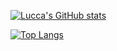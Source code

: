 [![Lucca's GitHub stats](https://github-readme-stats.vercel.app/api?username=luccarizzi&hide=stars&show_icons=true)](https://github.com/luccarizzi/github-readme-stats)

[![Top Langs](https://github-readme-stats.vercel.app/api/top-langs/?username=luccarizzi)](https://github.com/luccarizzi/github-readme-stats)
